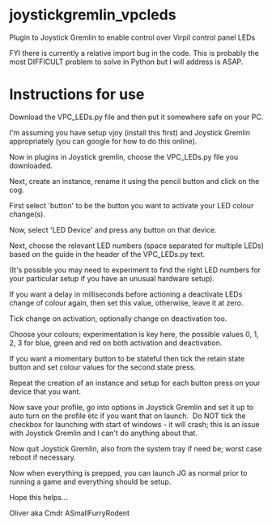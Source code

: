 # joystickgremlin_vpcleds
Plugin to Joystick Gremlin to enable control over Virpil control panel LEDs

FYI there is currently a relative import bug in the code.  This is probably the most DIFFICULT problem to solve in Python but I will address is ASAP.

# Instructions for use
Download the VPC_LEDs.py file and then put it somewhere safe on your PC.

I'm assuming you have setup vjoy (install this first) and Joystick Gremlin appropriately (you can google for how to do this online).

Now in plugins in Joystick gremlin, choose the VPC_LEDs.py file you downloaded.

Next, create an instance, rename it using the pencil button and click on the cog.

First select 'button' to be the button you want to activate your LED colour change(s).

Now, select 'LED Device' and press any button on that device.

Next, choose the relevant LED numbers (space separated for multiple LEDs) based on the guide in the header of the VPC_LEDs.py text.

(It's possible you may need to experiment to find the right LED numbers for your particular setup if you have an unusual hardware setup).

If you want a delay in milliseconds before actioning a deactivate LEDs change of colour again, then set this value, otherwise, leave it at zero.

Tick change on activation, optionally change on deactivation too.

Choose your colours; experimentation is key here, the possible values 0, 1, 2, 3 for blue, green and red on both activation and deactivation.

If you want a momentary button to be stateful then tick the retain state button and set colour values for the second state press.

Repeat the creation of an instance and setup for each button press on your device that you want.

Now save your profile, go into options in Joystick Gremlin and set it up to auto turn on the profile etc if you want that on launch.  Do NOT tick the checkbox for launching with start of windows - it will crash; this is an issue with Joystick Gremlin and I can't do anything about that.

Now quit Joystick Gremlin, also from the system tray if need be; worst case reboot if necessary.

Now when everything is prepped, you can launch JG as normal prior to running a game and everything should be setup.

Hope this helps...

Oliver aka Cmdr ASmallFurryRodent

